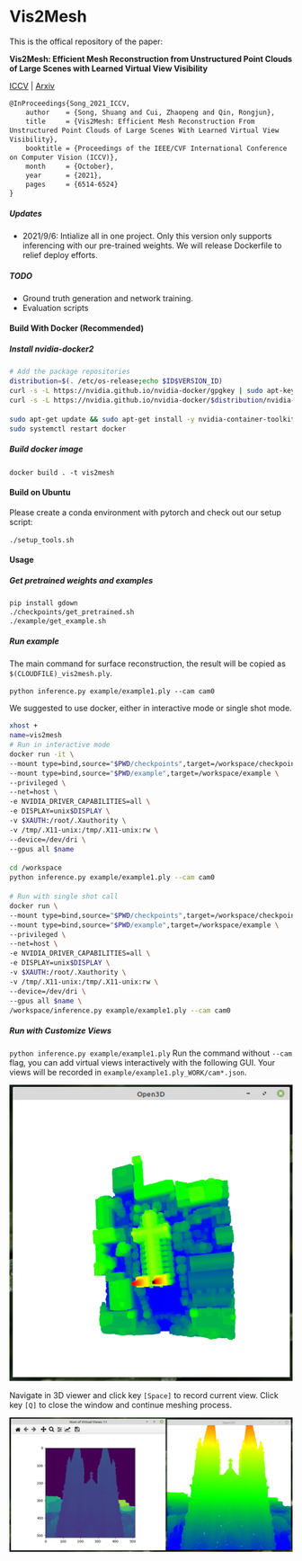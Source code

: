 # Vis2Mesh

This is the offical repository of the paper:

**Vis2Mesh: Efficient Mesh Reconstruction from Unstructured Point Clouds of Large Scenes with Learned Virtual View Visibility**

[ICCV](https://openaccess.thecvf.com/content/ICCV2021/html/Song_Vis2Mesh_Efficient_Mesh_Reconstruction_From_Unstructured_Point_Clouds_of_Large_ICCV_2021_paper.html) | [Arxiv](https://arxiv.org/abs/2108.08378)

```
@InProceedings{Song_2021_ICCV,
    author    = {Song, Shuang and Cui, Zhaopeng and Qin, Rongjun},
    title     = {Vis2Mesh: Efficient Mesh Reconstruction From Unstructured Point Clouds of Large Scenes With Learned Virtual View Visibility},
    booktitle = {Proceedings of the IEEE/CVF International Conference on Computer Vision (ICCV)},
    month     = {October},
    year      = {2021},
    pages     = {6514-6524}
}
```

##### Updates

- 2021/9/6: Intialize all in one project. Only this version only supports inferencing with our pre-trained weights. We will release Dockerfile to relief deploy efforts.

##### TODO

- Ground truth generation and network training.
- Evaluation scripts

#### Build With Docker (Recommended)

##### Install nvidia-docker2

```bash
# Add the package repositories
distribution=$(. /etc/os-release;echo $ID$VERSION_ID)
curl -s -L https://nvidia.github.io/nvidia-docker/gpgkey | sudo apt-key add -
curl -s -L https://nvidia.github.io/nvidia-docker/$distribution/nvidia-docker.list | sudo tee /etc/apt/sources.list.d/nvidia-docker.list

sudo apt-get update && sudo apt-get install -y nvidia-container-toolkit
sudo systemctl restart docker
```

##### Build docker image

`docker build . -t vis2mesh`

#### Build on Ubuntu

Please create a conda environment with pytorch and check out our setup script:

`./setup_tools.sh`
#### Usage
##### Get pretrained weights and examples

``` shell
pip install gdown
./checkpoints/get_pretrained.sh
./example/get_example.sh
```
##### Run example

The main command for surface reconstruction, the result will be copied as `$(CLOUDFILE)_vis2mesh.ply`.

`python inference.py example/example1.ply --cam cam0`

We suggested to use docker, either in interactive mode or single shot mode.

```bash
xhost +
name=vis2mesh
# Run in interactive mode
docker run -it \
--mount type=bind,source="$PWD/checkpoints",target=/workspace/checkpoints \
--mount type=bind,source="$PWD/example",target=/workspace/example \
--privileged \
--net=host \
-e NVIDIA_DRIVER_CAPABILITIES=all \
-e DISPLAY=unix$DISPLAY \
-v $XAUTH:/root/.Xauthority \
-v /tmp/.X11-unix:/tmp/.X11-unix:rw \
--device=/dev/dri \
--gpus all $name

cd /workspace
python inference.py example/example1.ply --cam cam0

# Run with single shot call
docker run \
--mount type=bind,source="$PWD/checkpoints",target=/workspace/checkpoints \
--mount type=bind,source="$PWD/example",target=/workspace/example \
--privileged \
--net=host \
-e NVIDIA_DRIVER_CAPABILITIES=all \
-e DISPLAY=unix$DISPLAY \
-v $XAUTH:/root/.Xauthority \
-v /tmp/.X11-unix:/tmp/.X11-unix:rw \
--device=/dev/dri \
--gpus all $name \
/workspace/inference.py example/example1.ply --cam cam0
```

##### Run with Customize Views

`python inference.py example/example1.ply`
Run the command without `--cam` flag, you can add virtual views interactively with the following GUI. Your views will be recorded in `example/example1.ply_WORK/cam*.json`.

![Main View](imgs/simplecamcreator.png)

Navigate in 3D viewer and click key `[Space]` to record current view. Click key `[Q]` to close the window and continue meshing process.

![Record Virtual Views](imgs/simplecam_recordview.png)


<!-- # Training

export DATASET_PATH="$PWD/dataset"
export PYTHONPATH="$PWD:$PYTHONPATH"

python trainer/train_visnet.py -d $DATASET_PATH -l 0.005 -b 15 -e 50 --decay-step 5 --decay-rate 0.5 -a 'PartialConvUNet(input_channels=2)'
python trainer/train_depthnet.py -d $DATASET_PATH -l 0.005 -b 15 -e 50 --decay-step 5 --decay-rate 0.5 -a 'PartialConvUNet(input_channels=2)'
python trainer/train_depthnetrefine.py -d $DATASET_PATH -l 0.001 -b 8 -e 30 --decay-step 5 --decay-rate 0.5 -a 'PartialConvUNet(input_channels=2)' 'PartialConvUNet(input_channels=2)' -t True True --load0 "checkpoints/VIS_PartialConvUNet(input_channels=2)_epoch50.pth" --load1 "checkpoints/DEPTH_PartialConvUNet(input_channels=2)_epoch50.pth"

mv "checkpoints/REFDEPTH_PartialConvUNet(input_channels=2)_epoch30.pth" "checkpoints/REFDEPTH_PartialConvUNet(input_channels=2)_epoch30_best.pth"

python trainer/train_cascadenet.py -d $DATASET_PATH -l 0.001 -b 5 -e 70 --decay-step 7 --decay-rate 0.5 -a 'PartialConvUNet(input_channels=2)' 'PartialConvUNet(input_channels=2)' 'PartialConvUNet(input_channels=3)' -t False False True --load0 "checkpoints/REFVIS_PartialConvUNet(input_channels=2)_epoch30_best.pth" --load1 "checkpoints/REFDEPTH_PartialConvUNet(input_channels=2)_epoch30_best.pth"

python trainer/train_cascadenet.py -d $DATASET_PATH -l 0.0001 -b 5 -e 30 --decay-step 8 --decay-rate 0.5 -a 'PartialConvUNet(input_channels=2)' 'PartialConvUNet(input_channels=2)' 'PartialConvUNet(input_channels=3)' -t True True True --load "checkpoints/VISDEPVIS_['PartialConvUNet(input_channels=2)', 'PartialConvUNet(input_channels=2)', 'PartialConvUNet(input_channels=3)']_epoch70.pth"

mv "checkpoints/VISDEPVIS_['PartialConvUNet(input_channels=2)', 'PartialConvUNet(input_channels=2)', 'PartialConvUNet(input_channels=3)']_epoch30.pth" "checkpoints/VISDEPVIS_CascadePPP_epoch30.pth" -->
